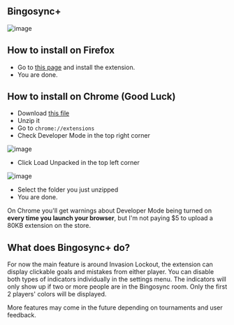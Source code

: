 Bingosync+
--------------------

![image](https://addons.cdn.mozilla.net/user-media/previews/full/239/239707.png)

## How to install on Firefox
+ Go to [this page](https://addons.mozilla.org/en-US/firefox/addon/bingosyncplus/) and install the extension.
+ You are done.

## How to install on Chrome (Good Luck)
+ Download [this file](https://github.com/cyrillebenoit/BingosyncPlus/releases/download/v1.0.1/BingosyncPlus_1.0.1_Chrome.zip)
+ Unzip it
+ Go to `chrome://extensions`
+ Check Developer Mode in the top right corner 

![image](https://i.imgur.com/JnC9U7d.png)
+ Click Load Unpacked in the top left corner

![image](https://i.imgur.com/YKf5zBL.png)
+ Select the folder you just unzipped
+ You are done.

On Chrome you'll get warnings about Developer Mode being turned on **every time you launch your browser**, but I'm not paying $5 to upload a 80KB extension on the store.

## What does Bingosync+ do?
For now the main feature is around Invasion Lockout, the extension can display clickable goals and mistakes from either player. You can disable both types of indicators individually in the settings menu.
The indicators will only show up if two or more people are in the Bingosync room. Only the first 2 players' colors will be displayed.

More features may come in the future depending on tournaments and user feedback.
